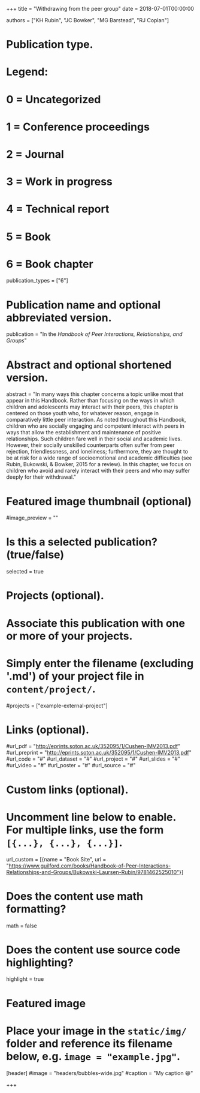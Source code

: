 +++
title = "Withdrawing from the peer group"
date = 2018-07-01T00:00:00

authors = ["KH Rubin", "JC Bowker", "MG Barstead", "RJ Coplan"]

# Publication type.
# Legend:
# 0 = Uncategorized
# 1 = Conference proceedings
# 2 = Journal
# 3 = Work in progress
# 4 = Technical report
# 5 = Book
# 6 = Book chapter
publication_types = ["6"]

# Publication name and optional abbreviated version.
publication = "In the *Handbook of Peer Interactions, Relationships, and Groups*"

# Abstract and optional shortened version.
abstract = "In many ways this chapter concerns a topic unlike most that appear in this Handbook. Rather than focusing on the ways in which children and adolescents may interact with their peers, this chapter is centered on those youth who, for whatever reason, engage in comparatively little peer interaction. As noted throughout this Handbook, children who are socially engaging and competent interact with peers in ways that allow the establishment and maintenance of positive relationships. Such children fare well in their social and academic lives. However, their socially unskilled counterparts often suffer from peer rejection, friendlessness, and loneliness; furthermore, they are thought to be at risk for a wide range of socioemotional and academic difficulties (see Rubin, Bukowski, & Bowker, 2015 for a review). In this chapter, we focus on children who avoid and rarely interact with their peers and who may suffer deeply for their withdrawal."

# Featured image thumbnail (optional)
#image_preview = ""

# Is this a selected publication? (true/false)
selected = true

# Projects (optional).
#   Associate this publication with one or more of your projects.
#   Simply enter the filename (excluding '.md') of your project file in `content/project/`.
#projects = ["example-external-project"]

# Links (optional).
#url_pdf = "http://eprints.soton.ac.uk/352095/1/Cushen-IMV2013.pdf"
#url_preprint = "http://eprints.soton.ac.uk/352095/1/Cushen-IMV2013.pdf"
#url_code = "#"
#url_dataset = "#"
#url_project = "#"
#url_slides = "#"
#url_video = "#"
#url_poster = "#"
#url_source = "#"

# Custom links (optional).
#   Uncomment line below to enable. For multiple links, use the form `[{...}, {...}, {...}]`.
url_custom = [{name = "Book Site", url = "https://www.guilford.com/books/Handbook-of-Peer-Interactions-Relationships-and-Groups/Bukowski-Laursen-Rubin/9781462525010"}]

# Does the content use math formatting?
math = false

# Does the content use source code highlighting?
highlight = true

# Featured image
# Place your image in the `static/img/` folder and reference its filename below, e.g. `image = "example.jpg"`.
[header]
#image = "headers/bubbles-wide.jpg"
#caption = "My caption :smile:"

+++
